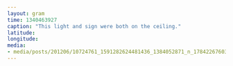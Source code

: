 ```yaml
---
layout: gram
time: 1340463927
caption: "This light and sign were both on the ceiling."
latitude: 
longitude: 
media:
- media/posts/201206/10724761_1591282624481436_1384052871_n_17842267603000351.jpg
---
```

